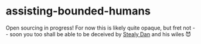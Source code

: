 # assisting-bounded-humans

Open sourcing in progress! For now this is likely quite opaque, but fret not -- soon you too shall be able to be deceived by [Stealy Dan](https://docs.google.com/presentation/d/1MMxjtgB36DrcJUsh2b_yonbsrO1u7mxVwnyXQN4iMy8/edit?usp=sharing) and his wiles 😈
